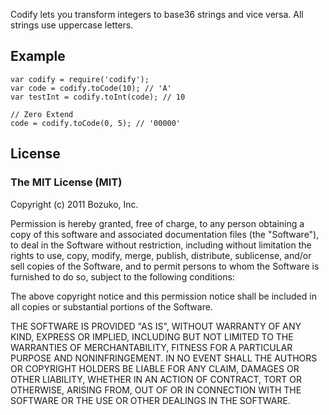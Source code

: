 Codify lets you transform integers to base36 strings and vice versa. All strings use uppercase letters.

## Example

    var codify = require('codify');
    var code = codify.toCode(10); // 'A'
    var testInt = codify.toInt(code); // 10

    // Zero Extend
    code = codify.toCode(0, 5); // '00000'
    
    
## License

### The MIT License (MIT)

Copyright (c) 2011 Bozuko, Inc.

Permission is hereby granted, free of charge, to any person obtaining a copy of this software and associated documentation files (the "Software"), to deal in the Software without restriction, including without limitation the rights to use, copy, modify, merge, publish, distribute, sublicense, and/or sell copies of the Software, and to permit persons to whom the Software is furnished to do so, subject to the following conditions:

The above copyright notice and this permission notice shall be included in all copies or substantial portions of the Software.

THE SOFTWARE IS PROVIDED "AS IS", WITHOUT WARRANTY OF ANY KIND, EXPRESS OR IMPLIED, INCLUDING BUT NOT LIMITED TO THE WARRANTIES OF MERCHANTABILITY, FITNESS FOR A PARTICULAR PURPOSE AND NONINFRINGEMENT. IN NO EVENT SHALL THE AUTHORS OR COPYRIGHT HOLDERS BE LIABLE FOR ANY CLAIM, DAMAGES OR OTHER LIABILITY, WHETHER IN AN ACTION OF CONTRACT, TORT OR OTHERWISE, ARISING FROM, OUT OF OR IN CONNECTION WITH THE SOFTWARE OR THE USE OR OTHER DEALINGS IN THE SOFTWARE.